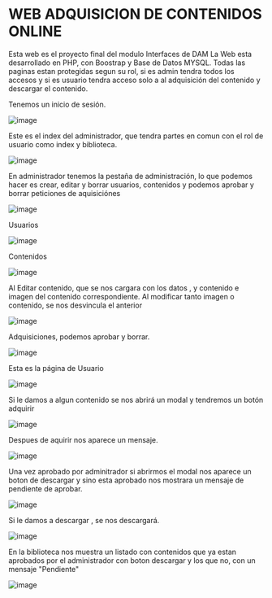 # WEB ADQUISICION DE CONTENIDOS ONLINE
Esta web es el proyecto final del modulo Interfaces de DAM
La Web esta desarrollado en PHP, con Boostrap y Base de Datos MYSQL. Todas las paginas estan protegidas segun su rol, si es admin tendra todos los accesos y si es usuario tendra acceso solo a al adquisición del contenido y descargar el contenido.

Tenemos un inicio de sesión.

![image](https://github.com/FA90N/MARKETPLACE/assets/123337463/a538172d-5920-4705-8e75-4a77a6b6aa0b)

Este es el index del administrador, que tendra partes en comun con el rol de usuario como index y biblioteca.

![image](https://github.com/FA90N/MARKETPLACE/assets/123337463/55559e94-b25a-4f0b-900e-45f7f55421bf)

En administrador tenemos la pestaña de administración, lo que podemos hacer es crear, editar y borrar usuarios, contenidos y podemos aprobar y borrar peticiones de aquisiciónes

![image](https://github.com/FA90N/MARKETPLACE/assets/123337463/ab5397dd-30e1-432d-996a-535e739c6978)

Usuarios

![image](https://github.com/FA90N/MARKETPLACE/assets/123337463/9e35abba-8c12-4c84-a546-ddc719a8d005)

Contenidos

![image](https://github.com/FA90N/MARKETPLACE/assets/123337463/e3309123-b354-4ea0-86b4-8f7a2ec55f6e)

Al Editar contenido, que se nos cargara con los datos , y contenido e imagen del contenido correspondiente. Al modificar tanto imagen o contenido, se nos desvincula el anterior

![image](https://github.com/FA90N/MARKETPLACE/assets/123337463/5c26df18-52e8-4e7c-b781-46c6664e850d)

Adquisiciones, podemos aprobar y borrar.

![image](https://github.com/FA90N/MARKETPLACE/assets/123337463/962c283c-be2a-4266-ba5a-6ac0649dc80a)

Esta es la página de Usuario

![image](https://github.com/FA90N/MARKETPLACE/assets/123337463/0e164773-0f30-46d6-a680-e16c1b9d20b7)

Si le damos a algun contenido se nos abrirá un modal y tendremos un botón adquirir

![image](https://github.com/FA90N/MARKETPLACE/assets/123337463/0d3fc693-d974-4365-b9cb-bac6d8df5fab)

Despues de aquirir nos aparece un mensaje.

![image](https://github.com/FA90N/MARKETPLACE/assets/123337463/b8025cf3-f8bd-4e15-bae8-908b73d444bb)

Una vez aprobado por adminitrador si abrirmos el modal nos aparece un boton de descargar y sino esta aprobado nos mostrara un mensaje de pendiente de aprobar.

![image](https://github.com/FA90N/MARKETPLACE/assets/123337463/022e9df1-9a4b-4663-b721-ba6d65ffc270)

Si le damos a descargar , se nos descargará.

![image](https://github.com/FA90N/MARKETPLACE/assets/123337463/574ac824-bb50-4c03-a239-ce07f5aaeb13)


En la biblioteca nos muestra un listado con contenidos que ya estan aprobados por el administrador con boton descargar y los que no, con un mensaje "Pendiente"

![image](https://github.com/FA90N/MARKETPLACE/assets/123337463/0342f3b8-fd5e-41d3-aabc-efa688fa003f)

















